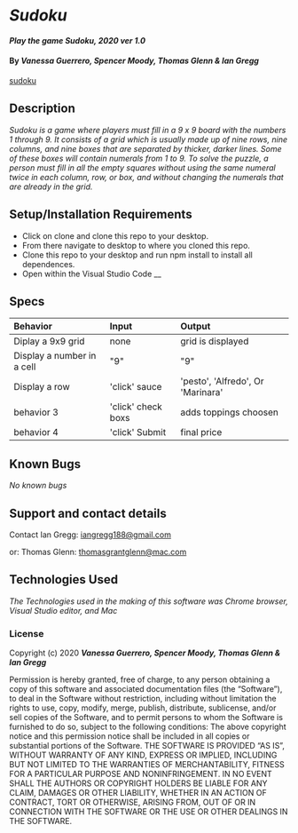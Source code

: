 


# _Sudoku_

#### _Play the game Sudoku, 2020 ver 1.0_

#### By _Vanessa Guerrero, Spencer Moody, Thomas Glenn & Ian Gregg_
[sudoku](https://github.com/thomasglenngit/sudoku)

## Description

_Sudoku is a game where players must fill in a 9 x 9 board with the numbers 1 through 9. It consists of a grid which is usually made up of nine rows, nine columns, and nine boxes that are separated by thicker, darker lines. Some of these boxes will contain numerals from 1 to 9. To solve the puzzle, a person must fill in all the empty squares without using the same numeral twice in each column, row, or box, and without changing the numerals that are already in the grid._

## Setup/Installation Requirements


* Click on clone and clone this repo to your desktop.
* From there navigate to desktop to where you cloned this repo.
* Clone this repo to your desktop and run npm install to install all dependences.
* Open within the Visual Studio Code
__

## Specs

| Behavior    | Input | Output |
| :---------- | :----- | :----- |
| Diplay a 9x9 grid | none | grid is displayed |
| Display a number in a cell | "9" | "9" |
| Display a row | 'click' sauce | 'pesto', 'Alfredo', Or 'Marinara'  |
| behavior 3 | 'click' check boxs | adds toppings choosen |
| behavior 4 | 'click' Submit | final price |


## Known Bugs

_No known bugs_

## Support and contact details

Contact Ian Gregg: <iangregg188@gmail.com>

or: Thomas Glenn: <thomasgrantglenn@mac.com>

## Technologies Used

_The Technologies used in the making of this software was Chrome browser, Visual Studio editor, and Mac_

### License

Copyright (c) 2020 **_Vanessa Guerrero, Spencer Moody, Thomas Glenn & Ian Gregg_**

Permission is hereby granted, free of charge, to any person obtaining a copy of this software and associated documentation files (the “Software”), to deal in the Software without restriction, including without limitation the rights to use, copy, modify, merge, publish, distribute, sublicense, and/or sell copies of the Software, and to permit persons to whom the Software is furnished to do so, subject to the following conditions:
The above copyright notice and this permission notice shall be included in all copies or substantial portions of the Software.
THE SOFTWARE IS PROVIDED “AS IS”, WITHOUT WARRANTY OF ANY KIND, EXPRESS OR IMPLIED, INCLUDING BUT NOT LIMITED TO THE WARRANTIES OF MERCHANTABILITY, FITNESS FOR A PARTICULAR PURPOSE AND NONINFRINGEMENT. IN NO EVENT SHALL THE AUTHORS OR COPYRIGHT HOLDERS BE LIABLE FOR ANY CLAIM, DAMAGES OR OTHER LIABILITY, WHETHER IN AN ACTION OF CONTRACT, TORT OR OTHERWISE, ARISING FROM, OUT OF OR IN CONNECTION WITH THE SOFTWARE OR THE USE OR OTHER DEALINGS IN THE SOFTWARE.
